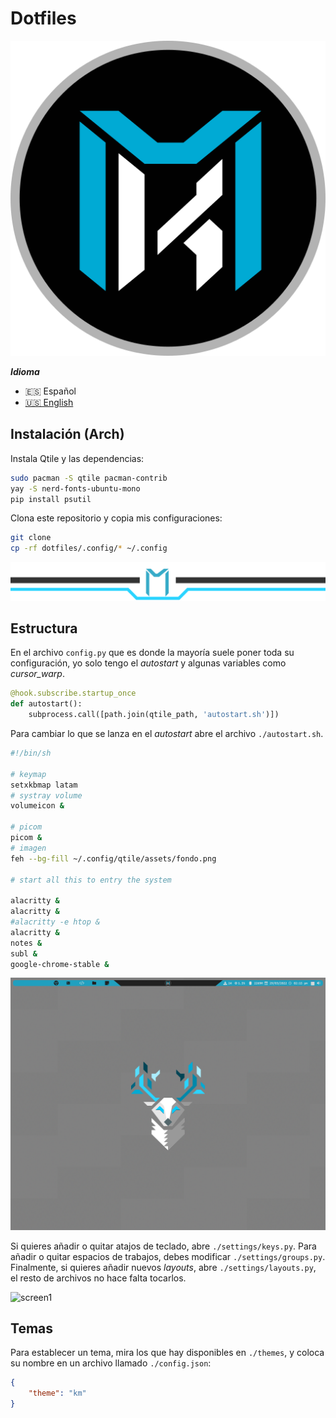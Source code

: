 # Dotfiles

![km](./.config/qtile/assets/center-logo.png) 

***Idioma***
- 🇪🇸 Español
- [🇺🇸 English](./README.md)

## Instalación (Arch)

Instala Qtile y las dependencias:

```bash
sudo pacman -S qtile pacman-contrib
yay -S nerd-fonts-ubuntu-mono
pip install psutil
```

Clona este repositorio y copia mis configuraciones:

```bash
git clone
cp -rf dotfiles/.config/* ~/.config
```

![bar](./screenshot/barra.png)

## Estructura

En el archivo ```config.py``` que es donde la mayoría suele poner toda su
configuración, yo solo tengo el *autostart* y algunas variables como
*cursor_warp*.

```python
@hook.subscribe.startup_once
def autostart():
    subprocess.call([path.join(qtile_path, 'autostart.sh')])
```

Para cambiar lo que se lanza en el *autostart* abre el archivo 
```./autostart.sh```.

```bash
#!/bin/sh

# keymap
setxkbmap latam
# systray volume
volumeicon &

# picom
picom &
# imagen
feh --bg-fill ~/.config/qtile/assets/fondo.png

# start all this to entry the system

alacritty &
alacritty & 
#alacritty -e htop &
alacritty &
notes &
subl &
google-chrome-stable &
```
![screen1](./screenshot/1.png)

Si quieres añadir o quitar atajos de teclado, abre ```./settings/keys.py```.
Para añadir o quitar espacios de trabajos, debes modificar
```./settings/groups.py```. Finalmente, si quieres añadir nuevos *layouts*,
abre ```./settings/layouts.py```, el resto de archivos no hace falta tocarlos.

![screen1](./screenshot/2.png)

## Temas

Para establecer un tema, mira los que hay disponibles en ```./themes```, y
coloca su nombre en un archivo llamado ```./config.json```:

```json
{
    "theme": "km"
}
```
